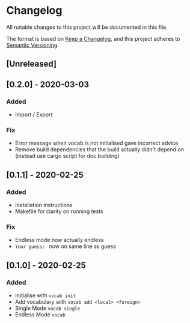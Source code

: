 # Changelog
All notable changes to this project will be documented in this file.

The format is based on [Keep a Changelog](https://keepachangelog.com/en/1.0.0/),
and this project adheres to [Semantic Versioning](https://semver.org/spec/v2.0.0.html).

## [Unreleased]

## [0.2.0] - 2020-03-03
### Added
- Import / Export

### Fix
- Error message when vocab is not initialised gave incorrect advice
- Remove build dependencies that the build actually didn't depend on (instead use cargo script for doc building)

## [0.1.1] - 2020-02-25
### Added
- Installation instructions
- Makefile for clarity on running tests

### Fix
- Endless mode now actually endless
- `Your guess: ` now on same line as guess

## [0.1.0] - 2020-02-25
### Added
- Initialise with `vocab init`
- Add vocabulary with `vocab add <local> <foreign>`
- Single Mode `vocab single`
- Endless Mode `vocab`
